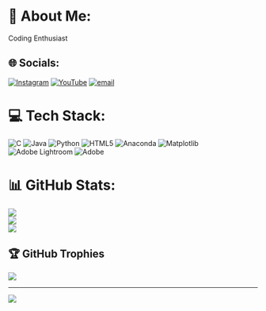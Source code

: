 # 💫 About Me:
Coding Enthusiast


## 🌐 Socials:
[![Instagram](https://img.shields.io/badge/Instagram-%23E4405F.svg?logo=Instagram&logoColor=white)](https://instagram.com/yashwanthm55) [![YouTube](https://img.shields.io/badge/YouTube-%23FF0000.svg?logo=YouTube&logoColor=white)](https://youtube.com/@yashwanthmurthy) [![email](https://img.shields.io/badge/Email-D14836?logo=gmail&logoColor=white)](mailto:yashwanthmurthy2005@gmail.com) 

# 💻 Tech Stack:
![C](https://img.shields.io/badge/c-%2300599C.svg?style=flat-square&logo=c&logoColor=white) ![Java](https://img.shields.io/badge/java-%23ED8B00.svg?style=flat-square&logo=openjdk&logoColor=white) ![Python](https://img.shields.io/badge/python-3670A0?style=flat-square&logo=python&logoColor=ffdd54) ![HTML5](https://img.shields.io/badge/html5-%23E34F26.svg?style=flat-square&logo=html5&logoColor=white) ![Anaconda](https://img.shields.io/badge/Anaconda-%2344A833.svg?style=flat-square&logo=anaconda&logoColor=white) ![Matplotlib](https://img.shields.io/badge/Matplotlib-%23ffffff.svg?style=flat-square&logo=Matplotlib&logoColor=black) ![Adobe Lightroom](https://img.shields.io/badge/Adobe%20Lightroom-31A8FF.svg?style=flat-square&logo=Adobe%20Lightroom&logoColor=white) ![Adobe](https://img.shields.io/badge/adobe-%23FF0000.svg?style=flat-square&logo=adobe&logoColor=white)
# 📊 GitHub Stats:
![](https://github-readme-stats.vercel.app/api?username=YashwanthMurthy&theme=flag-india&hide_border=false&include_all_commits=true&count_private=true)<br/>
![](https://github-readme-streak-stats.herokuapp.com/?user=YashwanthMurthy&theme=flag-india&hide_border=false)<br/>
![](https://github-readme-stats.vercel.app/api/top-langs/?username=YashwanthMurthy&theme=flag-india&hide_border=false&include_all_commits=true&count_private=true&layout=compact)

## 🏆 GitHub Trophies
![](https://github-profile-trophy.vercel.app/?username=YashwanthMurthy&theme=radical&no-frame=false&no-bg=true&margin-w=4)

---
[![](https://visitcount.itsvg.in/api?id=YashwanthMurthy&icon=0&color=0)](https://visitcount.itsvg.in)
